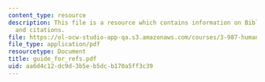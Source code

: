 ```yaml
---
content_type: resource
description: This file is a resource which contains information on Bibliographic referencing
  and citations.
file: https://ol-ocw-studio-app-qa.s3.amazonaws.com/courses/3-987-human-origins-and-evolution-spring-2006/aa6d4c12dc9d3b5eb5dcb170a5ff3c39_guide_for_refs.pdf
file_type: application/pdf
resourcetype: Document
title: guide_for_refs.pdf
uid: aa6d4c12-dc9d-3b5e-b5dc-b170a5ff3c39
---
```

